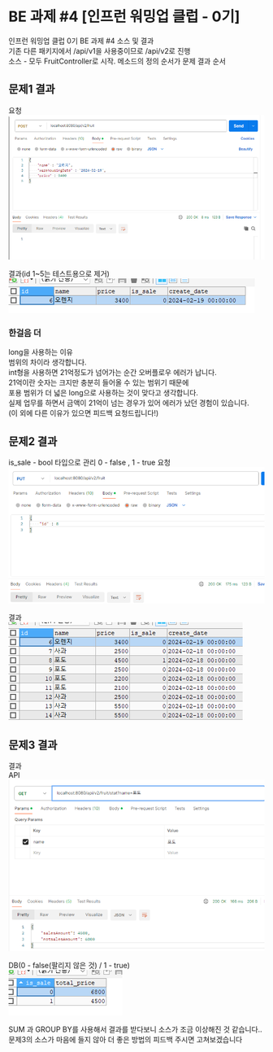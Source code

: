 # BE 과제 #4 [인프런 워밍업 클럽 - 0기]

인프런 워밍업 클럽 0기 BE 과제 #4 소스 및 결과  
기존 다른 패키지에서 /api/v1을 사용중이므로 /api/v2로 진행  
소스 - 모두 FruitController로 시작. 메소드의 정의 순서가 문제 결과 순서  

## 문제1 결과
요청  
![img.png](img.png)

결과(id 1~5는 테스트용으로 제거)  
![img_1.png](img_1.png)

### 한걸음 더
long을 사용하는 이유  
범위의 차이라 생각합니다.  
int형을 사용하면 21억정도가 넘어가는 순간 오버플로우 에러가 납니다.  
21억이란 숫자는 크지만 충분히 들어올 수 있는 범위기 때문에  
포용 범위가 더 넓은 long으로 사용하는 것이 맞다고 생각합니다.  
실제 업무를 하면서 금액이 21억이 넘는 경우가 있어 에러가 났던 경험이 있습니다.  
(이 외에 다른 이유가 있으면 피드백 요청드립니다!)

## 문제2 결과
is_sale - bool 타입으로 관리 0 - false , 1 - true
요청  
![img_3.png](img_3.png)

결과  
![img_2.png](img_2.png)

## 문제3 결과
결과  
API  
![img_4.png](img_4.png)

DB(0 - false(팔리지 않은 것) / 1 - true)  
![img_5.png](img_5.png)

SUM 과 GROUP BY를 사용해서 결과를 받다보니 소스가 조금 이상해진 것 같습니다..  
문제3의 소스가 마음에 들지 않아 더 좋은 방법의 피드백 주시면 고쳐보겠습니다